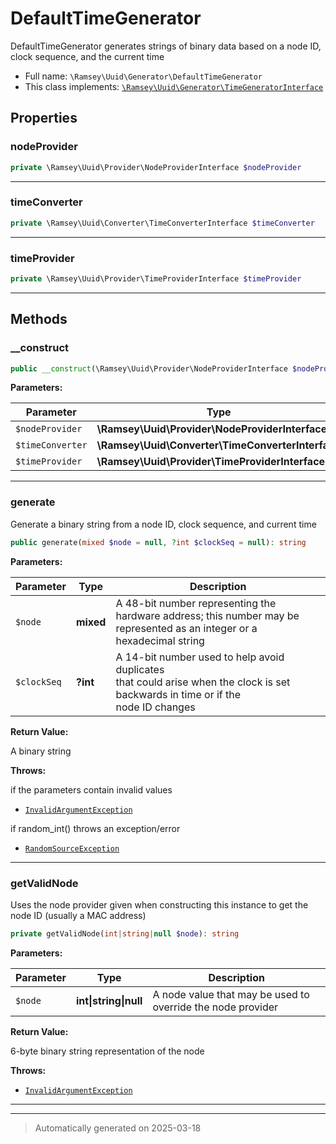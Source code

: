 
# DefaultTimeGenerator

DefaultTimeGenerator generates strings of binary data based on a node ID,
clock sequence, and the current time



* Full name: `\Ramsey\Uuid\Generator\DefaultTimeGenerator`
* This class implements:
[`\Ramsey\Uuid\Generator\TimeGeneratorInterface`](./TimeGeneratorInterface.md)



## Properties


### nodeProvider



```php
private \Ramsey\Uuid\Provider\NodeProviderInterface $nodeProvider
```






***

### timeConverter



```php
private \Ramsey\Uuid\Converter\TimeConverterInterface $timeConverter
```






***

### timeProvider



```php
private \Ramsey\Uuid\Provider\TimeProviderInterface $timeProvider
```






***

## Methods


### __construct



```php
public __construct(\Ramsey\Uuid\Provider\NodeProviderInterface $nodeProvider, \Ramsey\Uuid\Converter\TimeConverterInterface $timeConverter, \Ramsey\Uuid\Provider\TimeProviderInterface $timeProvider): mixed
```








**Parameters:**

| Parameter | Type | Description |
|-----------|------|-------------|
| `$nodeProvider` | **\Ramsey\Uuid\Provider\NodeProviderInterface** |  |
| `$timeConverter` | **\Ramsey\Uuid\Converter\TimeConverterInterface** |  |
| `$timeProvider` | **\Ramsey\Uuid\Provider\TimeProviderInterface** |  |





***

### generate

Generate a binary string from a node ID, clock sequence, and current time

```php
public generate(mixed $node = null, ?int $clockSeq = null): string
```








**Parameters:**

| Parameter | Type | Description |
|-----------|------|-------------|
| `$node` | **mixed** | A 48-bit number representing the<br />hardware address; this number may be represented as an integer or a<br />hexadecimal string |
| `$clockSeq` | **?int** | A 14-bit number used to help avoid duplicates<br />that could arise when the clock is set backwards in time or if the<br />node ID changes |


**Return Value:**

A binary string



**Throws:**
<p>if the parameters contain invalid values</p>

- [`InvalidArgumentException`](../Exception/InvalidArgumentException.md)
<p>if random_int() throws an exception/error</p>

- [`RandomSourceException`](../Exception/RandomSourceException.md)



***

### getValidNode

Uses the node provider given when constructing this instance to get
the node ID (usually a MAC address)

```php
private getValidNode(int|string|null $node): string
```








**Parameters:**

| Parameter | Type | Description |
|-----------|------|-------------|
| `$node` | **int&#124;string&#124;null** | A node value that may be used to override the node provider |


**Return Value:**

6-byte binary string representation of the node



**Throws:**

- [`InvalidArgumentException`](../Exception/InvalidArgumentException.md)



***


***
> Automatically generated on 2025-03-18
